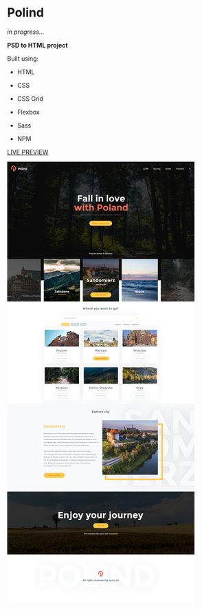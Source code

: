 # Polind
*in progress...*

**PSD to HTML project**

Built using:
* HTML
* CSS

* CSS Grid
* Flexbox
* Sass
* NPM

[LIVE PREVIEW](https://htmlpreview.github.io/?https://github.com/MartaNiemiec/Polind/blob/master/index.html)

![Polind](Polind.jpg)
